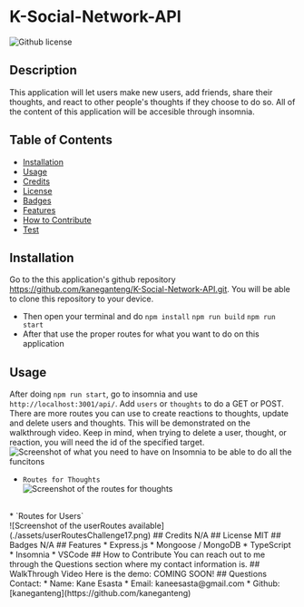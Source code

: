 # K-Social-Network-API
  ![Github license](https://img.shields.io/badge/License-MIT-blue.svg)
  ## Description
  This application will let users make new users, add friends, share their thoughts, and react to other people's thoughts if they choose to do so. All of the content of this application will be accesible through insomnia. 
  ## Table of Contents
  * [Installation](#installation)
  * [Usage](#usage)
  * [Credits](#credits)
  * [License](#license)
  * [Badges](#badges)
  * [Features](#features)
  * [How to Contribute](#howToContribute)
  * [Test](#test)
  ## Installation
  Go to the this application's github repository https://github.com/kaneganteng/K-Social-Network-API.git. You will be able to clone this repository to your device.
  * Then open your terminal and do
  ```npm install``` ```npm run build``` ```npm run start```
  * After that use the proper routes for what you want to do on this application
  ## Usage
  After doing ```npm run start```, go to insomnia and use ```http://localhost:3001/api/```. Add ```users``` or ```thoughts``` to do a GET or POST. There are more routes you can use to create reactions to thoughts, update and delete users and thoughts. This will be demonstrated on the walkthrough video. Keep in mind, when trying to delete a user, thought, or reaction, you will need the id of the specified target. <br> ![Screenshot of what you need to have on Insomnia to be able to do all the funcitons](./assets/challenge17insomnia.png) <br>
  * `Routes for Thoughts` <br>
  ![Screenshot of the routes for thoughts](./assets/routesChallenge17.png) 
  <br>
  * `Routes for Users` <br>
  ![Screenshot of the userRoutes available](./assets/userRoutesChallenge17.png)
  ## Credits
  N/A
  ## License
  MIT 
  ## Badges
  N/A
  ## Features
  * Express.js
  * Mongoose / MongoDB
  * TypeScript
  * Insomnia
  * VSCode
  ## How to Contribute
  You can reach out to me through the Questions section where my contact information is.
  ## WalkThrough Video
  Here is the demo: COMING SOON!
  ## Questions
  Contact:
  * Name: Kane Esasta
  * Email: kaneesasta@gmail.com
  * Github: [kaneganteng](https://github.com/kaneganteng)